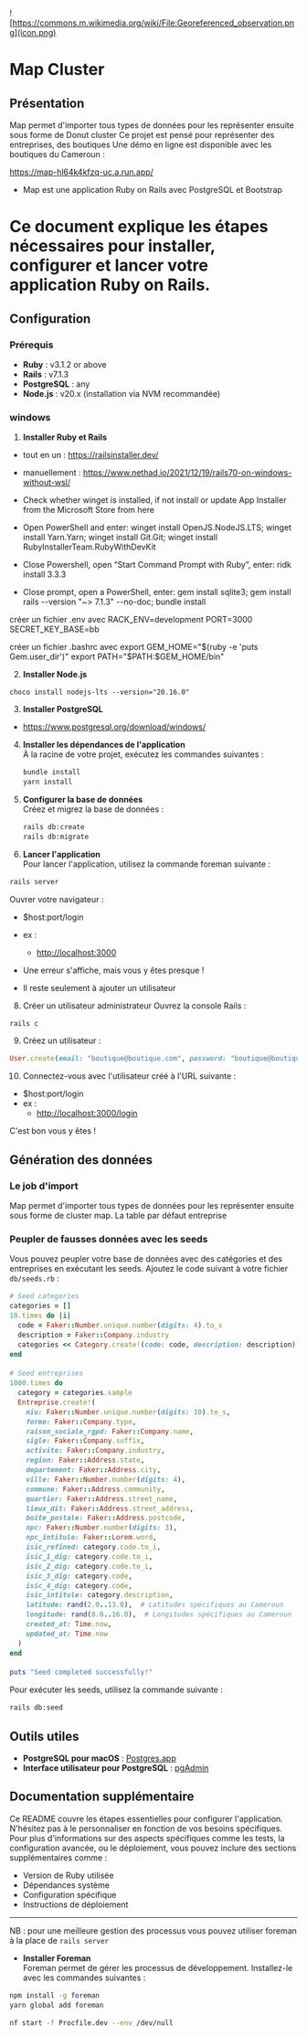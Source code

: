 ![https://commons.m.wikimedia.org/wiki/File:Georeferenced_observation.png](icon.png)

# Map Cluster

## Présentation
Map permet d'importer tous types de données pour les représenter ensuite sous forme de Donut cluster
Ce projet est pensé pour représenter des entreprises, des boutiques
Une démo en ligne est disponible avec les boutiques du Cameroun :

https://map-hl64k4kfzq-uc.a.run.app/


- Map est une application Ruby on Rails avec PostgreSQL et Bootstrap


# Ce document explique les étapes nécessaires pour installer, configurer et lancer votre application Ruby on Rails.

## Configuration 
### Prérequis 
- **Ruby** : v3.1.2 or above
- **Rails** : v7.1.3
- **PostgreSQL** : any
- **Node.js** : v20.x (installation via NVM recommandée)

### windows
1. **Installer Ruby et Rails** 
- tout en un : https://railsinstaller.dev/
- manuellement : https://www.nethad.io/2021/12/19/rails70-on-windows-without-wsl/

- Check whether winget is installed, if not install or update App Installer from the Microsoft Store from here
- Open PowerShell and enter: winget install OpenJS.NodeJS.LTS; winget install Yarn.Yarn; winget install Git.Git; winget install RubyInstallerTeam.RubyWithDevKit
- Close Powershell, open “Start Command Prompt with Ruby”, enter: ridk install 3.3.3
- Close prompt, open a PowerShell, enter: gem install sqlite3; gem install rails --version "~> 7.1.3" --no-doc; 
bundle install


créer un fichier .env avec
RACK_ENV=development
PORT=3000
SECRET_KEY_BASE=bb

créer un fichier .bashrc avec
export GEM_HOME="$(ruby -e 'puts Gem.user_dir')"
export PATH="$PATH:$GEM_HOME/bin"


2. **Installer Node.js**  
```
choco install nodejs-lts --version="20.16.0"
```

3. **Installer PostgreSQL**  

- https://www.postgresql.org/download/windows/

4. **Installer les dépendances de l'application**  
À la racine de votre projet, exécutez les commandes suivantes :  
   ```bash
   bundle install
   yarn install
   ```

5. **Configurer la base de données**  
Créez et migrez la base de données :  
   ```bash
   rails db:create
   rails db:migrate
   ```

7. **Lancer l'application**  
Pour lancer l'application, utilisez la commande foreman suivante  :  
```bash
rails server
```

Ouvrer votre navigateur : 
   - $host:port/login 
   - ex : 
      - [http://localhost:3000](http://localhost:3000)

- Une erreur s'affiche, mais vous y êtes presque !
- Il reste seulement à ajouter un utilisateur 

8. Créer un utilisateur administrateur
 Ouvrez la console Rails :  
```bash
rails c
```
9. Créez un utilisateur :  
```ruby
User.create(email: "boutique@boutique.com", password: "boutique@boutique.com", password_confirmation: "boutique@boutique.com")
```

10. Connectez-vous avec l'utilisateur créé à l'URL suivante :  
   - $host:port/login 
   - ex : 
      - [http://localhost:3000/login](http://localhost:3000/login)

C'est bon vous y êtes !

## Génération des données 

### Le job d'import

Map permet d'importer tous types de données pour les représenter ensuite sous forme de cluster map.
La table par défaut entreprise 


### Peupler de fausses données avec les seeds
Vous pouvez peupler votre base de données avec des catégories et des entreprises en exécutant les seeds. 
Ajoutez le code suivant à votre fichier `db/seeds.rb` :

```ruby
# Seed categories
categories = []
10.times do |i|
  code = Faker::Number.unique.number(digits: 4).to_s
  description = Faker::Company.industry
  categories << Category.create!(code: code, description: description)
end

# Seed entreprises
1000.times do
  category = categories.sample
  Entreprise.create!(
    niu: Faker::Number.unique.number(digits: 10).to_s,
    forme: Faker::Company.type,
    raison_sociale_rgpd: Faker::Company.name,
    sigle: Faker::Company.suffix,
    activite: Faker::Company.industry,
    region: Faker::Address.state,
    departement: Faker::Address.city,
    ville: Faker::Number.number(digits: 4),
    commune: Faker::Address.community,
    quartier: Faker::Address.street_name,
    lieux_dit: Faker::Address.street_address,
    boite_postale: Faker::Address.postcode,
    npc: Faker::Number.number(digits: 3),
    npc_intitule: Faker::Lorem.word,
    isic_refined: category.code.to_i,
    isic_1_dig: category.code.to_i,
    isic_2_dig: category.code.to_i,
    isic_3_dig: category.code,
    isic_4_dig: category.code,
    isic_intitule: category.description,
    latitude: rand(2.0..13.0),  # Latitudes spécifiques au Cameroun
    longitude: rand(8.0..16.0),  # Longitudes spécifiques au Cameroun
    created_at: Time.now,
    updated_at: Time.now
  )
end

puts "Seed completed successfully!"
```

Pour exécuter les seeds, utilisez la commande suivante :
```bash
rails db:seed
```

## Outils utiles

- **PostgreSQL pour macOS** : [Postgres.app](https://postgresapp.com/)
- **Interface utilisateur pour PostgreSQL** : [pgAdmin](https://www.pgadmin.org/)

## Documentation supplémentaire

Ce README couvre les étapes essentielles pour configurer l'application. N'hésitez pas à le personnaliser en fonction de vos besoins spécifiques. 
Pour plus d'informations sur des aspects spécifiques comme les tests, la configuration avancée, ou le déploiement, vous pouvez inclure des sections supplémentaires comme :

- Version de Ruby utilisée
- Dépendances système
- Configuration spécifique
- Instructions de déploiement

---



NB : pour une meilleure gestion des processus vous pouvez utiliser foreman à la place de `rails server`
- **Installer Foreman**  
Foreman permet de gérer les processus de développement. Installez-le avec les commandes suivantes :  
```bash
npm install -g foreman
yarn global add foreman
```
```bash
nf start -f Procfile.dev --env /dev/null
```